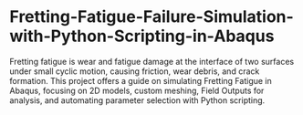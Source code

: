 # Fretting-Fatigue-Failure-Simulation-with-Python-Scripting-in-Abaqus
Fretting fatigue is wear and fatigue damage at the interface of two surfaces under small cyclic motion, causing friction, wear debris, and crack formation. This project offers a guide on simulating Fretting Fatigue in Abaqus, focusing on 2D models, custom meshing, Field Outputs for analysis, and automating parameter selection with Python scripting.
